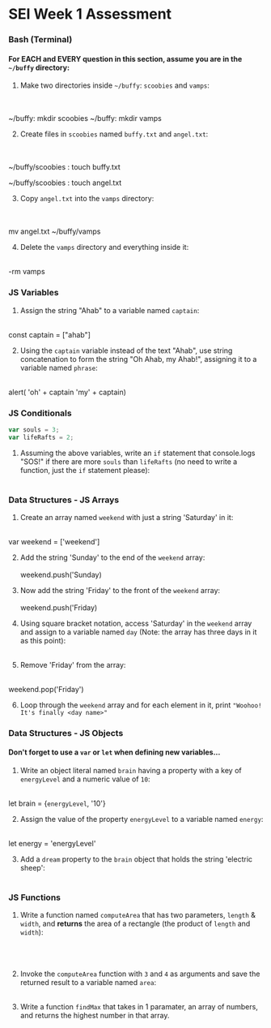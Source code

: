 # SEI Week 1 Assessment

### Bash (Terminal)

#### For EACH and EVERY question in this section, assume you are in the `~/buffy` directory:

1. Make two directories inside `~/buffy`: `scoobies` and `vamps`:
<br><br><br>

~/buffy: mkdir scoobies
~/buffy: mkdir vamps


2. Create files in `scoobies` named `buffy.txt` and `angel.txt`:
<br><br><br>

~/buffy/scoobies : touch buffy.txt


~/buffy/scoobies : touch angel.txt

3. Copy `angel.txt` into the `vamps` directory:
<br><br><br>

mv angel.txt ~/buffy/vamps 

4. Delete the `vamps` directory and everything inside it:
<br><br>

-rm vamps

### JS Variables

1. Assign the string "Ahab" to a variable named `captain`:
<br><br>

const captain = ["ahab"]

2. Using the `captain` variable instead of the text "Ahab", use string concatenation to form the string "Oh Ahab, my Ahab!", assigning it to a variable named `phrase`:
<br><br>

alert( 'oh' + captain 'my' + captain)

### JS Conditionals
```js
var souls = 3;
var lifeRafts = 2;
```

1. Assuming the above variables, write an `if` statement that console.logs "SOS!" if there are more `souls` than `lifeRafts` (no need to write a function, just the `if` statement please):
<br><br>


### Data Structures - JS Arrays

1. Create an array named `weekend` with just a string 'Saturday' in it:
<br><br>

var weekend = ['weekend']

2. Add the string 'Sunday' to the end of the `weekend` array:
<br><br>
weekend.push('Sunday)

3. Now add the string 'Friday' to the front of the `weekend` array:
<br><br>
weekend.push('Friday)

4. Using square bracket notation, access 'Saturday' in the `weekend` array and assign to a variable named `day` (Note: the array has three days in it as this point):
<br><br>

5. Remove 'Friday' from the array:
<br><br>

weekend.pop('Friday')

6. Loop through the `weekend` array and for each element in it, print `"Woohoo! It's finally <day name>"`

### Data Structures - JS Objects

#### Don't forget to use a `var` or `let` when defining new variables...

1. Write an object literal named `brain` having a property with a key of `energyLevel` and a numeric value of `10`:
<br><br>

let brain = {`energyLevel`, '10'}

2. Assign the value of the property `energyLevel` to a variable named `energy`:
<br><br>

let energy = 'energyLevel'

3. Add a `dream` property to the `brain` object that holds the string  'electric sheep':
<br><br>

### JS Functions

1. Write a function named `computeArea` that has two parameters, `length` & `width`, and **returns** the area of a rectangle (the product of `length` and `width`):
<br><br><br><br>

2. Invoke the `computeArea` function with `3` and `4` as arguments and save the returned result to a variable named `area`:<br><br>

3. Write a function `findMax` that takes in 1 paramater, an array of numbers, and returns the highest number in that array.
